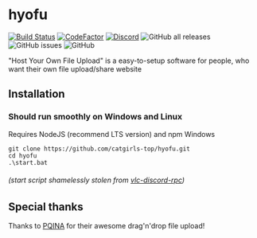 # hyofu

[![Build Status](https://travis-ci.com/catgirls-top/hyofu.svg?token=rZzzbNq6iT4TaRFxfY4x&branch=main)](https://travis-ci.com/catgirls-top/hyofu) [![CodeFactor](https://www.codefactor.io/repository/github/catgirls-top/hyofu/badge)](https://www.codefactor.io/repository/github/catgirls-top/hyofu) [![Discord](https://img.shields.io/discord/770661028081958913)](https://discord.gg/w2HDJgBMyV) ![GitHub all releases](https://img.shields.io/github/downloads/catgirls-top/hyofu/total) ![GitHub issues](https://img.shields.io/github/issues/catgirls-top/hyofu) ![GitHub](https://img.shields.io/github/license/catgirls-top/hyofu)

 "Host Your Own File Upload" is a easy-to-setup software for people, who want their own file upload/share website


## Installation
### Should run smoothly on Windows and Linux
Requires NodeJS (recommend LTS version) and npm
Windows
```
git clone https://github.com/catgirls-top/hyofu.git
cd hyofu
.\start.bat
```
######  (start script shamelessly stolen from [vlc-discord-rpc](https://github.com/Pigpog/vlc-discord-rpc))

## Special thanks
Thanks to [PQINA](https://pqina.nl/filepond/docs/) for their awesome drag'n'drop file upload!

